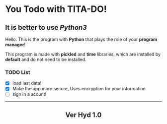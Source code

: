 # You Todo with TITA-DO!
  
## It is better to use *Python3*

Hello. This is the program with **Python** that plays the role of your **program manager**!

This program is made with **pickled** and **time** libraries, which are installed by **default** and do not need to be installed.

### TODO List

- [x]  load last data!
- [x]  Make the app more secure, Uses encryption for your information
- [ ]  sign in a acount!

----------------------

## <center> Ver Hyd 1.0 </center>
